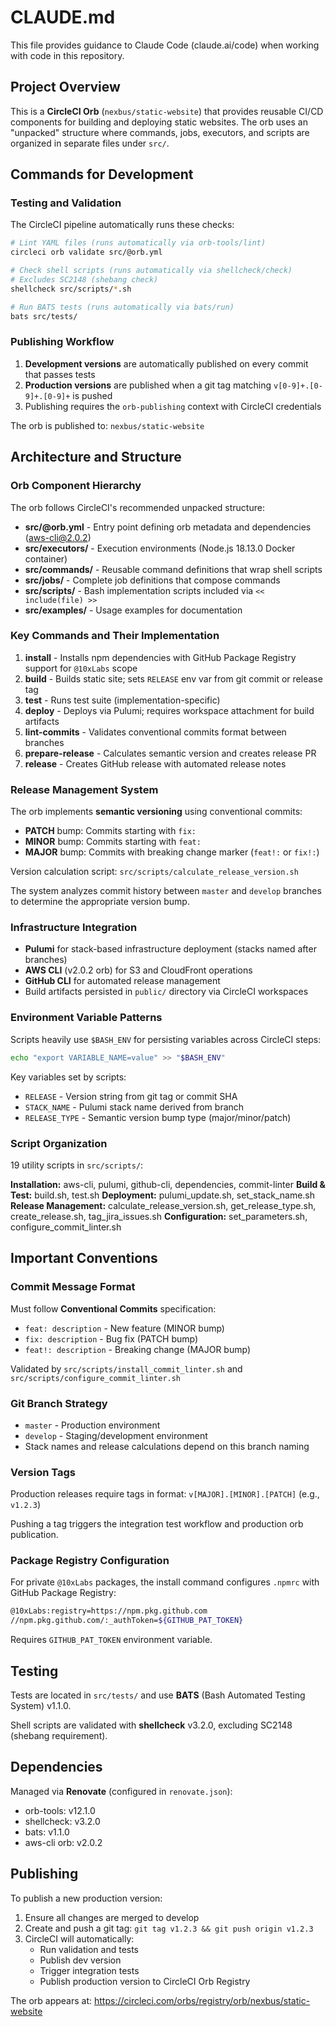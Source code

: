 # CLAUDE.md

This file provides guidance to Claude Code (claude.ai/code) when working with code in this repository.

## Project Overview

This is a **CircleCI Orb** (`nexbus/static-website`) that provides reusable CI/CD components for building and deploying static websites. The orb uses an "unpacked" structure where commands, jobs, executors, and scripts are organized in separate files under `src/`.

## Commands for Development

### Testing and Validation

The CircleCI pipeline automatically runs these checks:

```bash
# Lint YAML files (runs automatically via orb-tools/lint)
circleci orb validate src/@orb.yml

# Check shell scripts (runs automatically via shellcheck/check)
# Excludes SC2148 (shebang check)
shellcheck src/scripts/*.sh

# Run BATS tests (runs automatically via bats/run)
bats src/tests/
```

### Publishing Workflow

1. **Development versions** are automatically published on every commit that passes tests
2. **Production versions** are published when a git tag matching `v[0-9]+.[0-9]+.[0-9]+` is pushed
3. Publishing requires the `orb-publishing` context with CircleCI credentials

The orb is published to: `nexbus/static-website`

## Architecture and Structure

### Orb Component Hierarchy

The orb follows CircleCI's recommended unpacked structure:

- **src/@orb.yml** - Entry point defining orb metadata and dependencies (aws-cli@2.0.2)
- **src/executors/** - Execution environments (Node.js 18.13.0 Docker container)
- **src/commands/** - Reusable command definitions that wrap shell scripts
- **src/jobs/** - Complete job definitions that compose commands
- **src/scripts/** - Bash implementation scripts included via `<< include(file) >>`
- **src/examples/** - Usage examples for documentation

### Key Commands and Their Implementation

1. **install** - Installs npm dependencies with GitHub Package Registry support for `@10xLabs` scope
2. **build** - Builds static site; sets `RELEASE` env var from git commit or release tag
3. **test** - Runs test suite (implementation-specific)
4. **deploy** - Deploys via Pulumi; requires workspace attachment for build artifacts
5. **lint-commits** - Validates conventional commits format between branches
6. **prepare-release** - Calculates semantic version and creates release PR
7. **release** - Creates GitHub release with automated release notes

### Release Management System

The orb implements **semantic versioning** using conventional commits:

- **PATCH** bump: Commits starting with `fix:`
- **MINOR** bump: Commits starting with `feat:`
- **MAJOR** bump: Commits with breaking change marker (`feat!:` or `fix!:`)

Version calculation script: `src/scripts/calculate_release_version.sh`

The system analyzes commit history between `master` and `develop` branches to determine the appropriate version bump.

### Infrastructure Integration

- **Pulumi** for stack-based infrastructure deployment (stacks named after branches)
- **AWS CLI** (v2.0.2 orb) for S3 and CloudFront operations
- **GitHub CLI** for automated release management
- Build artifacts persisted in `public/` directory via CircleCI workspaces

### Environment Variable Patterns

Scripts heavily use `$BASH_ENV` for persisting variables across CircleCI steps:

```bash
echo "export VARIABLE_NAME=value" >> "$BASH_ENV"
```

Key variables set by scripts:
- `RELEASE` - Version string from git tag or commit SHA
- `STACK_NAME` - Pulumi stack name derived from branch
- `RELEASE_TYPE` - Semantic version bump type (major/minor/patch)

### Script Organization

19 utility scripts in `src/scripts/`:

**Installation:** aws-cli, pulumi, github-cli, dependencies, commit-linter
**Build & Test:** build.sh, test.sh
**Deployment:** pulumi_update.sh, set_stack_name.sh
**Release Management:** calculate_release_version.sh, get_release_type.sh, create_release.sh, tag_jira_issues.sh
**Configuration:** set_parameters.sh, configure_commit_linter.sh

## Important Conventions

### Commit Message Format

Must follow **Conventional Commits** specification:
- `feat: description` - New feature (MINOR bump)
- `fix: description` - Bug fix (PATCH bump)
- `feat!: description` - Breaking change (MAJOR bump)

Validated by `src/scripts/install_commit_linter.sh` and `src/scripts/configure_commit_linter.sh`

### Git Branch Strategy

- `master` - Production environment
- `develop` - Staging/development environment
- Stack names and release calculations depend on this branch naming

### Version Tags

Production releases require tags in format: `v[MAJOR].[MINOR].[PATCH]` (e.g., `v1.2.3`)

Pushing a tag triggers the integration test workflow and production orb publication.

### Package Registry Configuration

For private `@10xLabs` packages, the install command configures `.npmrc` with GitHub Package Registry:

```bash
@10xLabs:registry=https://npm.pkg.github.com
//npm.pkg.github.com/:_authToken=${GITHUB_PAT_TOKEN}
```

Requires `GITHUB_PAT_TOKEN` environment variable.

## Testing

Tests are located in `src/tests/` and use **BATS** (Bash Automated Testing System) v1.1.0.

Shell scripts are validated with **shellcheck** v3.2.0, excluding SC2148 (shebang requirement).

## Dependencies

Managed via **Renovate** (configured in `renovate.json`):
- orb-tools: v12.1.0
- shellcheck: v3.2.0
- bats: v1.1.0
- aws-cli orb: v2.0.2

## Publishing

To publish a new production version:

1. Ensure all changes are merged to develop
2. Create and push a git tag: `git tag v1.2.3 && git push origin v1.2.3`
3. CircleCI will automatically:
   - Run validation and tests
   - Publish dev version
   - Trigger integration tests
   - Publish production version to CircleCI Orb Registry

The orb appears at: https://circleci.com/orbs/registry/orb/nexbus/static-website
